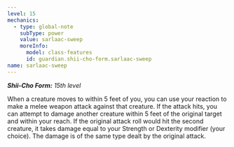```yaml
---
level: 15
mechanics:
  - type: global-note
    subType: power
    value: sarlaac-sweep
    moreInfo:
      model: class-features
      id: guardian.shii-cho-form.sarlaac-sweep
name: sarlaac-sweep
---
```

_**Shii-Cho Form:** 15th level_
When a creature moves to within 5 feet of you, you can use your reaction to make a melee weapon attack against that creature. If the attack hits, you can attempt to damage another creature within 5 feet of the original target and within your reach. If the original attack roll would hit the second creature, it takes damage equal to your Strength or Dexterity modifier (your choice). The damage is of the same type dealt by the original attack.